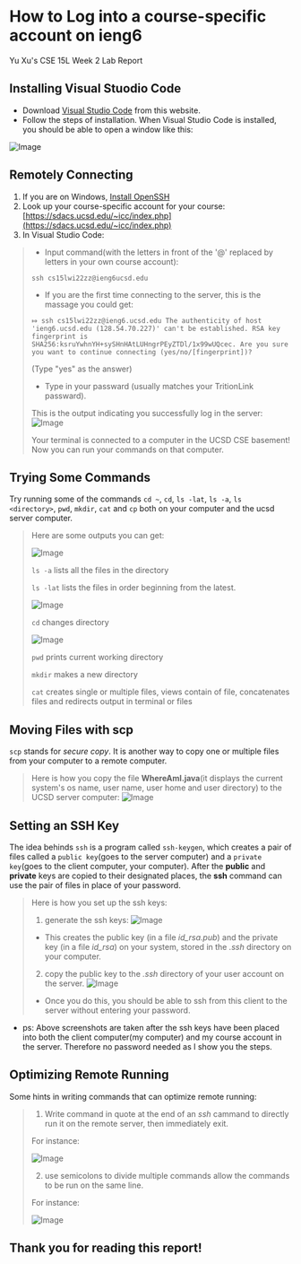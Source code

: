 # How to Log into a course-specific account on ieng6
Yu Xu's CSE 15L Week 2 Lab Report



## Installing Visual Stuodio Code
* Download [Visual Studio Code](https://code.visualstudio.com/) from this website. 
* Follow the steps of installation. When Visual Studio Code is installed, you should be able to open a window like this:

![Image](VSCode_window.png)

## Remotely Connecting
1. If you are on Windows, [Install OpenSSH](https://docs.microsoft.com/en-us/windows-server/administration/openssh/openssh_install_firstuse)
2. Look up your course-specific account for your course: [https://sdacs.ucsd.edu/~icc/index.php](https://sdacs.ucsd.edu/~icc/index.php)
3. In Visual Studio Code:
> *  Input command(with the letters in front of the '@' replaced by letters in your own course account):
> 
>`ssh cs15lwi22zz@ieng6ucsd.edu`
> 
> * If you are the first time connecting to the server, this is the massage you could get:
>
>`⤇ ssh cs15lwi22zz@ieng6.ucsd.edu
The authenticity of host 'ieng6.ucsd.edu (128.54.70.227)' can't be established.
RSA key fingerprint is SHA256:ksruYwhnYH+sySHnHAtLUHngrPEyZTDl/1x99wUQcec.
Are you sure you want to continue connecting (yes/no/[fingerprint])?`
>
>(Type "yes" as the answer)
>
>*  Type in your passward (usually matches your TritionLink passward).
>
>This is the output indicating you successfully log in the server:
![Image](server.png)
>
>Your terminal is connected to a computer in the UCSD CSE basement! Now you can run your commands on that computer.


## Trying Some Commands
Try running some of the commands `cd ~`, `cd`, `ls -lat`, `ls -a`, `ls <directory>`, `pwd`, `mkdir`, `cat` and `cp` both on your computer and the ucsd server computer.
>Here are some outputs you can get:
>
>![Image](ls.png)
>
>`ls -a` lists all the files in the directory
>
>`ls -lat` lists the files in order beginning from the latest.
>
>![Image](cd.png)
>
>`cd` changes directory
>
>![Image](pwd.png)
>
>`pwd` prints current working directory
>
>`mkdir` makes a new directory
>
>`cat` creates single or multiple files, views contain of file, concatenates files and redirects output in terminal or files

## Moving Files with scp
`scp` stands for *secure copy*. It is another way to copy one or multiple files from your computer to a remote computer.
>Here is how you copy the file **WhereAmI.java**(it displays the current system's os name, user name, user home and user directory) to the UCSD server computer:
>![Image](scp.png)


## Setting an SSH Key
The idea behinds `ssh` is a program called `ssh-keygen`, which creates a pair of files called a `public key`(goes to the server computer) and a `private key`(goes to the client computer, your computer). After the **public** and **private** keys are copied to their designated places, the **ssh** command can use the pair of files in place of your password.
>
>Here is how you set up the ssh keys:
>
>1. generate the ssh keys:
![Image](sshKey1.png)
>
> * This creates the public key (in a file *id_rsa.pub*) and the private key (in a file *id_rsa*) on your system, stored in the *.ssh* directory on your computer.
>
>2. copy the public key to the *.ssh* directory of your user account on the server.
![Image](sshKey2.png) 
> * Once you do this, you should be able to ssh from this client to the server without entering your password. 
*  ps: Above screenshots are taken after the ssh keys have been placed into both the client computer(my computer) and my course account in the server. Therefore no password needed as I show you the steps. 


## Optimizing Remote Running
Some hints in writing commands that can optimize remote running:
> 1. Write command in quote at the end of an *ssh* cammand to directly run it on the remote server, then immediately exit.
>
> For instance:
>
>![Image](shortcut2.png)
>
> 
> 2. use semicolons to divide multiple commands allow the commands to be run on the same line.
> 
> For instance:
>
>![Image](shortcut1.png)
>
## Thank you for reading this report!
